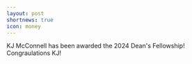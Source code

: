 ```yaml
---
layout: post
shortnews: true
icon: money
---
```


KJ McConnell has been awarded the 2024 Dean's Fellowship! Congraulations KJ! 

